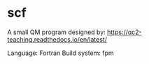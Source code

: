 # scf
A small QM program designed by: https://qc2-teaching.readthedocs.io/en/latest/

Language: Fortran
Build system: fpm
